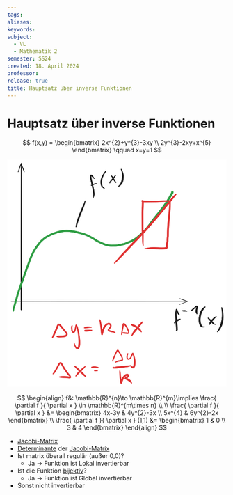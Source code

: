 ```yaml
---
tags:
aliases:
keywords:
subject:
  - VL
  - Mathematik 2
semester: SS24
created: 18. April 2024
professor:
release: true
title: Hauptsatz über inverse Funktionen
---
```


# Hauptsatz über inverse Funktionen

$$
f(x,y) = \begin{bmatrix}
2x^{2}+y^{3}-3xy \\
2y^{3}-2xy+x^{5}
\end{bmatrix} \qquad x=y=1
$$

![Hauptsatz der inversen Funktionen 2024-04-16 18.32.36.excalidraw](../assets/Excalidraw/Hauptsatz%20der%20inversen%20Funktionen%202024-04-16%2018.32.36.excalidraw.svg)

$$
\begin{align}
f&: \mathbb{R}^{n}\to \mathbb{R}^{m}\implies \frac{ \partial f }{ \partial x } \in \mathbb{R}^{m\times n} \\
\\
\frac{ \partial f }{ \partial x } &=
\begin{bmatrix}
4x-3y & 4y^{2}-3x \\
5x^{4} & 6y^{2}-2x
\end{bmatrix} \\
\frac{ \partial f }{ \partial x } (1,1) &= \begin{bmatrix}
1 & 0 \\
3 & 4
\end{bmatrix}
\end{align}
$$

- [Jacobi-Matrix](Analysis/Vektoranalysis/Gradient.md)
- [Determinante](Determinante.md) der [Jacobi-Matrix](Analysis/Vektoranalysis/Gradient.md)
- Ist matrix überall regulär (außer 0,0)?
  - Ja $\to$ Funktion ist Lokal invertierbar
- Ist die Funktion [bijektiv](Algebra/Abbildung.md)?
  - Ja $\to$ Funktion ist Global invertierbar
- Sonst nicht invertierbar